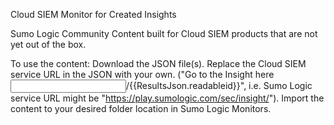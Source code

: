Cloud SIEM Monitor for Created Insights

Sumo Logic Community Content built for Cloud SIEM products that are not yet out of the box.

To use the content:
Download the JSON file(s).
Replace the Cloud SIEM service URL in the JSON with your own. ("Go to the Insight here <input Sumo Logic service URL>/{{ResultsJson.readableid}}", i.e. Sumo Logic service URL might be "https://play.sumologic.com/sec/insight/").
Import the content to your desired folder location in Sumo Logic Monitors.
